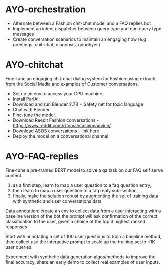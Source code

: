 # AYO-orchestration

- Alternate between a Fashion chit-chat model and a FAQ replies bot
- Implement an intent dispatcher between query type and non query type messages
- Create conversation scenarios to maintain an engaging flow (e.g greetings, chit-chat, diagnosis, goodbyes)

# AYO-chitchat

Fine-tune an engaging chit-chat dialog system for Fashion using extracts from the Social Media and examples of Customer conversations.

- Set up an env to access your GPU machine
- Install ParlAI
- Download and run Blender 2.7B + Safety net for toxic language
- Chat with Blender
- Fine-tune the model
- Download Reedit Fashion conversations - https://www.reddit.com/r/femalefashionadvice/
- Download ASOS conversaitons - link here
- Deploy the model on a conversational channel

# AYO-FAQ-replies

Fine-tune a pre-trained BERT model to solve a qa task on our FAQ self serve content.
1. as a first step, learn to map a user question to a faq question entry,
1. then learn to map a user question to a faq reply sub-section,
1. finally, make the solution robust by augmenting the set of training data with synthetic and user conversations data

Data annotation: create an env to collect data from a user interacting with a baseline version of the bot
                 the prompt will ask confirmation of the correct classification to the user, given a choice of 
                 the top 3 highest ranked responses

Start with annotating a set of 100 user questions to train a baseline method,
then collect use the interactive prompt to scale up the training set to ~1K user queries.

Experiment with synthetic data generation algos/methods to improve the final accuracy,
share an early demo to collect real examples of user inputs.




